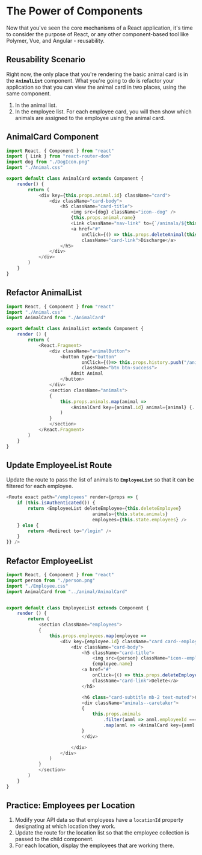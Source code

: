 # The Power of Components

Now that you've seen the core mechanisms of a React application, it's time to consider the purpose of React, or any other component-based tool like Polymer, Vue, and Angular - reusability.

## Reusability Scenario

Right now, the only place that you're rendering the basic animal card is in the **`AnimalList`** component. What you're going to do is refactor your application so that you can view the animal card in two places, using the same component.

1. In the animal list.
1. In the employee list. For each employee card, you will then show which animals are assigned to the employee using the animal card.

## AnimalCard Component

```js
import React, { Component } from "react"
import { Link } from "react-router-dom"
import dog from "./DogIcon.png"
import "./Animal.css"

export default class AnimalCard extends Component {
    render() {
        return (
            <div key={this.props.animal.id} className="card">
                <div className="card-body">
                    <h5 className="card-title">
                        <img src={dog} className="icon--dog" />
                        {this.props.animal.name}
                        <Link className="nav-link" to={`/animals/${this.props.animal.id}`}>Details</Link>
                        <a href="#"
                            onClick={() => this.props.deleteAnimal(this.props.animal.id)}
                            className="card-link">Discharge</a>
                    </h5>
                </div>
            </div>
        )
    }
}
```

## Refactor AnimalList

```js
import React, { Component } from "react"
import "./Animal.css"
import AnimalCard from "./AnimalCard"

export default class AnimalList extends Component {
    render () {
        return (
            <React.Fragment>
                <div className="animalButton">
                    <button type="button"
                            onClick={()=> this.props.history.push("/animals/new")}
                            className="btn btn-success">
                        Admit Animal
                    </button>
                </div>
                <section className="animals">
                {
                    this.props.animals.map(animal =>
                        <AnimalCard key={animal.id} animal={animal} {...this.props} />
                    )
                }
                </section>
            </React.Fragment>
        )
    }
}
```

## Update EmployeeList Route

Update the route to pass the list of animals to **`EmployeeList`** so that it can be filtered for each employee.

```js
<Route exact path="/employees" render={props => {
    if (this.isAuthenticated()) {
        return <EmployeeList deleteEmployee={this.deleteEmployee}
                                animals={this.state.animals}
                                employees={this.state.employees} />
    } else {
        return <Redirect to="/login" />
    }
}} />
```

## Refactor EmployeeList

```js
import React, { Component } from "react"
import person from "./person.png"
import "./Employee.css"
import AnimalCard from "../animal/AnimalCard"


export default class EmployeeList extends Component {
    render () {
        return (
            <section className="employees">
            {
                this.props.employees.map(employee =>
                    <div key={employee.id} className="card card--employee">
                        <div className="card-body">
                            <h5 className="card-title">
                                <img src={person} className="icon--employee" />
                                {employee.name}
                            <a href="#"
                                onClick={() => this.props.deleteEmployee(employee.id)}
                                className="card-link">Delete</a>
                            </h5>

                            <h6 class="card-subtitle mb-2 text-muted">Caretaker For</h6>
                            <div className="animals--caretaker">
                            {
                                this.props.animals
                                    .filter(anml => anml.employeeId === employee.id)
                                    .map(anml => <AnimalCard key={anml.id} animal={anml} {...this.props} />)
                            }
                            </div>

                        </div>
                    </div>
                )
            }
            </section>
        )
    }
}
```

## Practice: Employees per Location

1. Modify your API data so that employees have a `locationId` property designating at which location they work.
1. Update the route for the location list so that the employee collection is passed to the child component.
1. For each location, display the employees that are working there.
